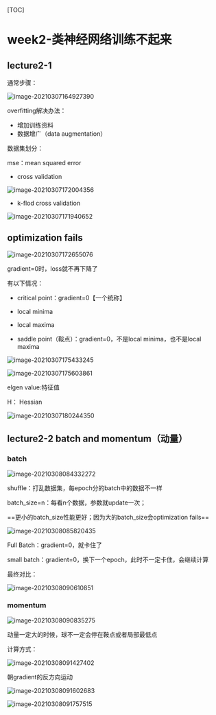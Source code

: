 [TOC]



# week2-类神经网络训练不起来



## lecture2-1  

通常步骤：

![image-20210307164927390](images/image-20210307164927390.png)





overfitting解决办法：

- 增加训练资料
- 数据增广（data augmentation）



数据集划分：

mse：mean squared error



- cross validation

![image-20210307172004356](images/image-20210307172004356.png)



- k-flod cross validation

![image-20210307171940652](images/image-20210307171940652.png)

 

## optimization fails

![image-20210307172655076](images/image-20210307172655076.png)

gradient=0时，loss就不再下降了

有以下情况：

- critical point：gradient=0【一个统称】

- local minima
- local maxima
- saddle point（鞍点）：gradient=0，不是local minima，也不是local maxima

![image-20210307175433245](images/image-20210307175433245.png)



![image-20210307175603861](images/image-20210307175603861.png)

elgen value:特征值



H： Hessian

![image-20210307180244350](images/image-20210307180244350.png)



## lecture2-2 batch and momentum（动量）



### batch

![image-20210308084332272](images/image-20210308084332272.png)

shuffle：打乱数据集，每epoch分的batch中的数据不一样

batch_size=n：每看n个数据，参数就update一次；

==更小的batch_size性能更好；因为大的batch_size会optimization fails==



![image-20210308085820435](images/image-20210308085820435.png)



Full Batch：gradient=0，就卡住了

small batch：gradient=0，换下一个epoch，此时不一定卡住，会继续计算



最终对比：

![image-20210308090610851](images/image-20210308090610851.png)



### momentum

![image-20210308090835275](images/image-20210308090835275.png)

动量一定大的时候，球不一定会停在鞍点或者局部最低点



计算方式：

![image-20210308091427402](images/image-20210308091427402.png)

朝gradient的反方向运动



![image-20210308091602683](images/image-20210308091602683.png)



![image-20210308091757515](images/image-20210308091757515.png)




